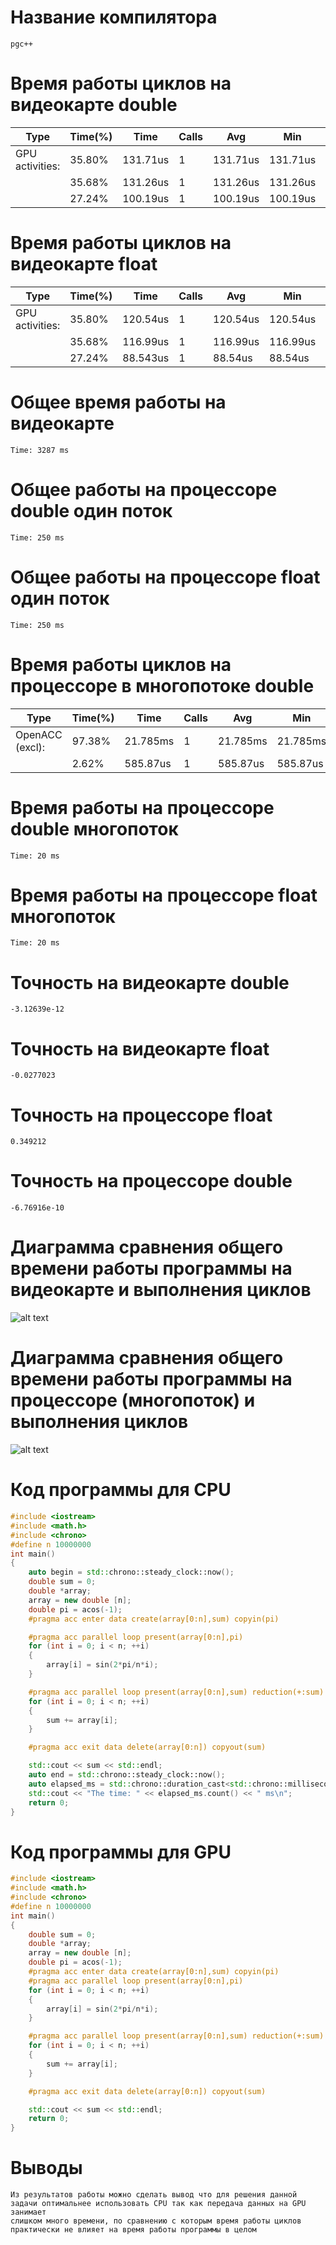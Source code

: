 # Название компилятора

    pgc++

# Время работы циклов на видеокарте double

|Type           |Time(%)|Time   |Calls|Avg     |Min     |Max     |Name            |
|---            |---    |---    |---  |---     |---     |---     |---             |
|GPU activities:|35.80%|131.71us| 1   |131.71us|131.71us|131.71us|main_16_gpu     |
|               |35.68%|131.26us| 1   |131.26us|131.26us|131.26us|main_9_gpu      |
|               |27.24%|100.19us| 1   |100.19us|100.19us|100.19us|main_16_gpu__red|

# Время работы циклов на видеокарте float

|Type           |Time(%)|Time   |Calls|Avg     |Min     |Max     |Name            |
|---            |---    |---    |---  |---     |---     |---     |---             |
|GPU activities:|35.80%|120.54us| 1   |120.54us|120.54us|120.54us|main_16_gpu     |
|               |35.68%|116.99us| 1   |116.99us|116.99us|116.99us|main_9_gpu      |
|               |27.24%|88.543us| 1   |88.54us|88.54us|88.54us|main_16_gpu__red|

# Общее время работы на видеокарте

    Time: 3287 ms

# Общее работы на процессоре double один поток

    Time: 250 ms

# Общее работы на процессоре float один поток

    Time: 250 ms

# Время работы циклов на процессоре в многопотоке double

|Type           |Time(%)|Time   |Calls|Avg     |Min     |Max     |Name            |
|---            |---    |---    |---  |---     |---     |---     |---             |
|OpenACC (excl):|97.38%|21.785ms| 1   |21.785ms|21.785ms|21.785ms|acc_compute_construct@iostream:11|
|               |2.62%|585.87us| 1   |585.87us|585.87us|585.87us|acc_compute_construct@iostream:18 |

# Время работы на процессоре double многопоток

    Time: 20 ms

# Время работы на процессоре float многопоток

    Time: 20 ms

# Точность на видеокарте double

    -3.12639e-12

# Точность на видеокарте float

    -0.0277023

# Точность на процессоре float

    0.349212

# Точность на процессоре double

    -6.76916e-10

# Диаграмма сравнения общего времени работы программы на видеокарте и выполнения циклов

![alt text](https://i.imgur.com/Dg4z7CX.png "Диаграмма видеокарта")

# Диаграмма сравнения общего времени работы программы на процессоре (многопоток) и выполнения циклов

![alt text](https://i.imgur.com/ZAyKIhx.png "Диаграмма процессор")

# Код программы для CPU

```C++
#include <iostream>
#include <math.h>
#include <chrono>
#define n 10000000
int main()
{
    auto begin = std::chrono::steady_clock::now();
    double sum = 0;
    double *array;
    array = new double [n];
    double pi = acos(-1);
    #pragma acc enter data create(array[0:n],sum) copyin(pi)

    #pragma acc parallel loop present(array[0:n],pi)
    for (int i = 0; i < n; ++i)
    {
        array[i] = sin(2*pi/n*i);
    }

    #pragma acc parallel loop present(array[0:n],sum) reduction(+:sum)
    for (int i = 0; i < n; ++i)
    {
        sum += array[i];
    }

    #pragma acc exit data delete(array[0:n]) copyout(sum)

    std::cout << sum << std::endl;
    auto end = std::chrono::steady_clock::now();
    auto elapsed_ms = std::chrono::duration_cast<std::chrono::milliseconds>(end - begin);
    std::cout << "The time: " << elapsed_ms.count() << " ms\n";
    return 0;
}
```

# Код программы для GPU

```C++
#include <iostream>
#include <math.h>
#include <chrono>
#define n 10000000
int main()
{
    double sum = 0;
    double *array;
    array = new double [n];
    double pi = acos(-1);
    #pragma acc enter data create(array[0:n],sum) copyin(pi)
    #pragma acc parallel loop present(array[0:n],pi)
    for (int i = 0; i < n; ++i)
    {
        array[i] = sin(2*pi/n*i);
    }

    #pragma acc parallel loop present(array[0:n],sum) reduction(+:sum)
    for (int i = 0; i < n; ++i)
    {
        sum += array[i];
    }

    #pragma acc exit data delete(array[0:n]) copyout(sum)

    std::cout << sum << std::endl;
    return 0;
}
```

# Выводы

    Из результатов работы можно сделать вывод что для решения данной задачи оптимальнее использовать CPU так как передача данных на GPU занимает
    слишком много времени, по сравнению с которым время работы циклов практически не влияет на время работы программы в целом
